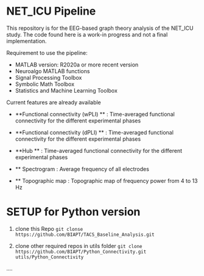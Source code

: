# NET_ICU Pipeline
This repository is for the EEG-based graph theory analysis of the NET_ICU study. The code found here is a work-in progress and not a final implementation. 

Requirement to use the pipeline:

- MATLAB version: R2020a or more recent version
- Neuroalgo MATLAB functions
- Signal Processing Toolbox
- Symbolic Math Toolbox
- Statistics and Machine Learning Toolbox

Current features are already available

- **Functional connectivity (wPLI) ** : Time-averaged functional connectivity for the different experimental phases
- **Functional connectivity (dPLI) ** : Time-averaged functional connectivity for the different experimental phases
- **Hub ** : Time-averaged functional connectivity for the different experimental phases


- ** Spectrogram : Average frequency of all electrodes
- ** Topographic map : Topographic map of frequency power from 4 to 13 Hz


# SETUP for Python version

1) clone this Repo
 `git clonse https://github.com/BIAPT/TACS_Baseline_Analysis.git`

2) clone other required repos in utils folder
  `git clone https://github.com/BIAPT/Python_Connectivity.git utils/Python_Connectivity`



.... 

